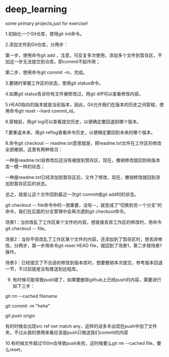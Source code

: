 # deep_learning
some primary projects,just for exercise!

1.初始化一个Git仓库，使用git init命令。

2.添加文件到Git仓库，分两步：

第一步，使用命令git add <file>，注意，可反复多次使用，添加多个文件到暂存区，不加这一步无法提交到仓库，即commit不起作用；

第二步，使用命令git commit -m，完成。

3.要随时掌握工作区的状态，使用git status命令。

4.如果git status告诉你有文件被修改过，用git diff可以查看修改内容。

5.HEAD指向的版本就是当前版本，因此，Git允许我们在版本的历史之间穿梭，使用命令git reset --hard commit_id。

6.穿梭前，用git log可以查看提交历史，以便确定要回退到哪个版本。

7.要重返未来，用git reflog查看命令历史，以便确定要回到未来的哪个版本。

8.命令git checkout -- readme.txt意思就是，把readme.txt文件在工作区的修改全部撤销，这里有两种情况：

一种是readme.txt自修改后还没有被放到暂存区，现在，撤销修改就回到和版本库一模一样的状态；

一种是readme.txt已经添加到暂存区后，又作了修改，现在，撤销修改就回到添加到暂存区后的状态。

总之，就是让这个文件回到最近一次git commit或git add时的状态。

git checkout -- file命令中的--很重要，没有--，就变成了“切换到另一个分支”的命令，我们在后面的分支管理中会再次遇到git checkout命令。

场景1：当你改乱了工作区某个文件的内容，想直接丢弃工作区的修改时，用命令git checkout -- file。

场景2：当你不但改乱了工作区某个文件的内容，还添加到了暂存区时，想丢弃修改，分两步，第一步用命令git reset HEAD file，就回到了场景1，第二步按场景1操作。

场景3：已经提交了不合适的修改到版本库时，想要撤销本次提交，参考版本回退一节，不过前提是没有推送到远程库。

9. 有时候可能导致push错了，如果要删除github上已经push的内容，需要进行如下三步：

git rm --cached filename

git commit -m "hehe"

git push origin

有的时候会出现src ref not match any，这样的话多半出现在push中加了文件夹，不过从我的使用来看应该是push只推送我们commit的内容

10.有时候文件超过100m会导致push失败，这时候要么git rm --cached file，要么reset，

